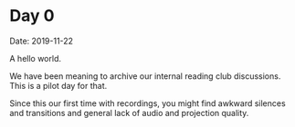 # Day 0
Date: 2019-11-22

A hello world.

We have been meaning to archive our internal reading club discussions. This is a
pilot day for that.

Since this our first time with recordings, you might find awkward silences and
transitions and general lack of audio and projection quality.
